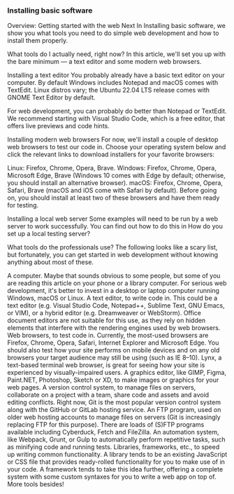 ### Installing basic software
Overview: Getting started with the web
Next
In Installing basic software, we show you what tools you need to do simple web development and how to install them properly.

What tools do I actually need, right now?
In this article, we'll set you up with the bare minimum — a text editor and some modern web browsers.

Installing a text editor
You probably already have a basic text editor on your computer. By default Windows includes Notepad and macOS comes with TextEdit. Linux distros vary; the Ubuntu 22.04 LTS release comes with GNOME Text Editor by default.

For web development, you can probably do better than Notepad or TextEdit. We recommend starting with Visual Studio Code, which is a free editor, that offers live previews and code hints.

Installing modern web browsers
For now, we'll install a couple of desktop web browsers to test our code in. Choose your operating system below and click the relevant links to download installers for your favorite browsers:

Linux: Firefox, Chrome, Opera, Brave.
Windows: Firefox, Chrome, Opera, Microsoft Edge, Brave (Windows 10 comes with Edge by default; otherwise, you should install an alternative browser).
macOS: Firefox, Chrome, Opera, Safari, Brave (macOS and iOS come with Safari by default).
Before going on, you should install at least two of these browsers and have them ready for testing.

Installing a local web server
Some examples will need to be run by a web server to work successfully. You can find out how to do this in How do you set up a local testing server?

What tools do the professionals use?
The following looks like a scary list, but fortunately, you can get started in web development without knowing anything about most of these.

A computer. Maybe that sounds obvious to some people, but some of you are reading this article on your phone or a library computer. For serious web development, it's better to invest in a desktop or laptop computer running Windows, macOS or Linux.
A text editor, to write code in. This could be a text editor (e.g. Visual Studio Code, Notepad++, Sublime Text, GNU Emacs, or VIM), or a hybrid editor (e.g. Dreamweaver or WebStorm). Office document editors are not suitable for this use, as they rely on hidden elements that interfere with the rendering engines used by web browsers.
Web browsers, to test code in. Currently, the most-used browsers are Firefox, Chrome, Opera, Safari, Internet Explorer and Microsoft Edge. You should also test how your site performs on mobile devices and on any old browsers your target audience may still be using (such as IE 8–10). Lynx, a text-based terminal web browser, is great for seeing how your site is experienced by visually-impaired users.
A graphics editor, like GIMP, Figma, Paint.NET, Photoshop, Sketch or XD, to make images or graphics for your web pages.
A version control system, to manage files on servers, collaborate on a project with a team, share code and assets and avoid editing conflicts. Right now, Git is the most popular version control system along with the GitHub or GitLab hosting service.
An FTP program, used on older web hosting accounts to manage files on servers (Git is increasingly replacing FTP for this purpose). There are loads of (S)FTP programs available including Cyberduck, Fetch and FileZilla.
An automation system, like Webpack, Grunt, or Gulp to automatically perform repetitive tasks, such as minifying code and running tests.
Libraries, frameworks, etc., to speed up writing common functionality. A library tends to be an existing JavaScript or CSS file that provides ready-rolled functionality for you to make use of in your code. A framework tends to take this idea further, offering a complete system with some custom syntaxes for you to write a web app on top of.
More tools besides!